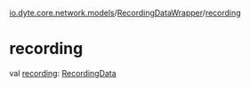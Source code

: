 [io.dyte.core.network.models](../index.md)/[RecordingDataWrapper](index.md)/[recording](recording.md)

# recording


val [recording](recording.md): [RecordingData](../-recording-data/index.md)
